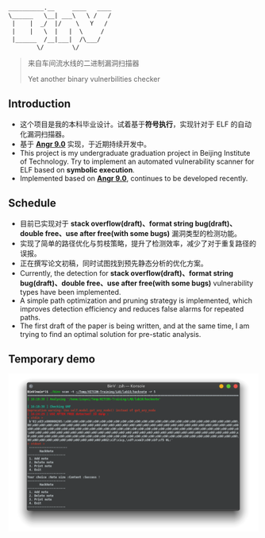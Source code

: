 ```
__________.__     ____   ____
\______   \__| ___\   \ /   /
 |    |  _/  |/    \   Y   /
 |    |   \  |   |  \     /
 |______  /__|___|  /\___/
        \/        \/
```

> 来自车间流水线的二进制漏洞扫描器
>
> Yet another binary vulnerbilities checker



## Introduction

- 这个项目是我的本科毕业设计。试着基于**符号执行**，实现针对于 ELF 的自动化漏洞扫描器。
- 基于 **[Angr 9.0](https://github.com/angr/angr)** 实现，于近期持续开发中。
- This project is my undergraduate graduation project in Beijing Institute of Technology. Try to implement an automated vulnerability scanner for ELF based on **symbolic execution**.
- Implemented based on **[Angr 9.0](https://github.com/angr/angr)**, continues to be developed recently.



## Schedule

- 目前已实现对于 **stack overflow(draft)、format string bug(draft)、double free、use after free(with some bugs)** 漏洞类型的检测功能。
- 实现了简单的路径优化与剪枝策略，提升了检测效率，减少了对于重复路径的误报。
- 正在撰写论文初稿，同时试图找到预先静态分析的优化方案。
- Currently, the detection for **stack overflow(draft)、format string bug(draft)、double free、use after free(with some bugs)** vulnerability types have been implemented.
- A simple path optimization and pruning strategy is implemented, which improves detection efficiency and reduces false alarms for repeated paths.
- The first draft of the paper is being written, and at the same time, I am trying to find an optimal solution for pre-static analysis.



## Temporary demo

![demo](https://raw.githubusercontent.com/IZAY01/BinV/main/docs/img/demo.png)
